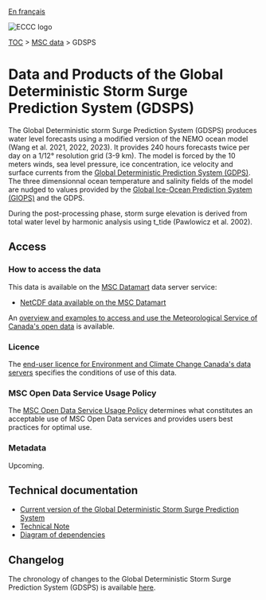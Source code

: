[En français](readme_gdsps_fr.md)

![ECCC logo](../../img_eccc-logo.png)

[TOC](../../readme_en.md) > [MSC data](../readme_en.md) > GDSPS

# Data and Products of the Global Deterministic Storm Surge Prediction System (GDSPS)

The Global Deterministic storm Surge Prediction System (GDSPS) produces water level forecasts using a modified version of the NEMO ocean model (Wang et al. 2021, 2022, 2023). It provides 240 hours forecasts twice per day on a 1/12° resolution grid (3-9 km). The model is forced by the 10 meters winds, sea level pressure, ice concentration, ice velocity and surface currents from the [Global Deterministic Prediction System (GDPS)](../nwp_gdps/readme_gdps_en.md). The three dimensionnal ocean temperature and salinity fields of the model are nudged to values provided by the [Global Ice-Ocean Prediction System (GIOPS)](../nwp_giops/readme_giops_en.md) and the GDPS.

During the post-processing phase, storm surge elevation is derived from total water level by harmonic analysis using t_tide (Pawlowicz et al. 2002).

## Access

### How to access the data

This data is available on the [MSC Datamart](../../msc-datamart/readme_en.md) data server service:

* [NetCDF data available on the MSC Datamart](readme_gdsps-datamart_en.md)

An [overview and examples to access and use the Meteorological Service of Canada's open data](../../usage/readme_en.md) is available.

### Licence

The [end-user licence for Environment and Climate Change Canada's data servers](../../licence/readme_en.md) specifies the conditions of use of this data.

### MSC Open Data Service Usage Policy

The [MSC Open Data Service Usage Policy](../../usage-policy/readme_en.md) determines what constitutes an acceptable use of MSC Open Data services and provides users best practices for optimal use.

### Metadata

Upcoming.

## Technical documentation

* [Current version of the Global Deterministic Storm Surge Prediction System](https://collaboration.cmc.ec.gc.ca/cmc/CMOI/product_guide/docs/tech_specifications/tech_specifications_GDSPS_e.pdf)
* [Technical Note](https://collaboration.cmc.ec.gc.ca/cmc/CMOI/product_guide/docs/tech_notes/technote_gdsps_e.pdf)
* [Diagram of dependencies](https://collaboration.cmc.ec.gc.ca/cmc/cmos/public_doc/msc-data/nwep-dependency-diagrams/system_GDSPS_en.svg)

## Changelog

The chronology of changes to the Global Deterministic Storm Surge Prediction System (GDSPS) is available [here](changelog_gdsps_en.md).
